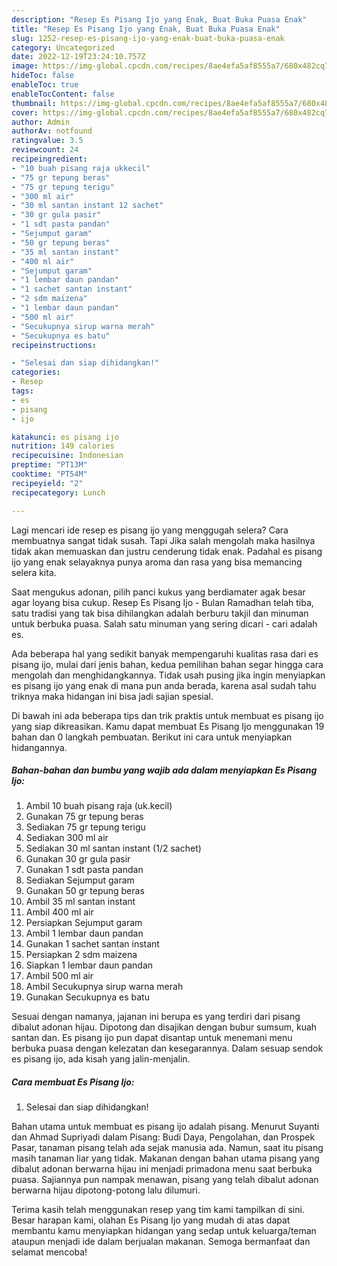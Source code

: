 ```yaml
---
description: "Resep Es Pisang Ijo yang Enak, Buat Buka Puasa Enak"
title: "Resep Es Pisang Ijo yang Enak, Buat Buka Puasa Enak"
slug: 1252-resep-es-pisang-ijo-yang-enak-buat-buka-puasa-enak
category: Uncategorized
date: 2022-12-19T23:24:10.757Z
image: https://img-global.cpcdn.com/recipes/8ae4efa5af8555a7/680x482cq70/es-pisang-ijo-foto-resep-utama.jpg
hideToc: false
enableToc: true
enableTocContent: false
thumbnail: https://img-global.cpcdn.com/recipes/8ae4efa5af8555a7/680x482cq70/es-pisang-ijo-foto-resep-utama.jpg
cover: https://img-global.cpcdn.com/recipes/8ae4efa5af8555a7/680x482cq70/es-pisang-ijo-foto-resep-utama.jpg
author: Admin
authorAv: notfound
ratingvalue: 3.5
reviewcount: 24
recipeingredient:
- "10 buah pisang raja ukkecil"
- "75 gr tepung beras"
- "75 gr tepung terigu"
- "300 ml air"
- "30 ml santan instant 12 sachet"
- "30 gr gula pasir"
- "1 sdt pasta pandan"
- "Sejumput garam"
- "50 gr tepung beras"
- "35 ml santan instant"
- "400 ml air"
- "Sejumput garam"
- "1 lembar daun pandan"
- "1 sachet santan instant"
- "2 sdm maizena"
- "1 lembar daun pandan"
- "500 ml air"
- "Secukupnya sirup warna merah"
- "Secukupnya es batu"
recipeinstructions:

- "Selesai dan siap dihidangkan!"
categories:
- Resep
tags:
- es
- pisang
- ijo

katakunci: es pisang ijo 
nutrition: 149 calories
recipecuisine: Indonesian
preptime: "PT13M"
cooktime: "PT54M"
recipeyield: "2"
recipecategory: Lunch

---
```



Lagi mencari ide resep es pisang ijo yang menggugah selera? Cara membuatnya sangat tidak susah. Tapi Jika salah mengolah maka hasilnya tidak akan memuaskan dan justru cenderung tidak enak. Padahal es pisang ijo yang enak selayaknya punya aroma dan rasa yang bisa memancing selera kita.


Saat mengukus adonan, pilih panci kukus yang berdiamater agak besar agar loyang bisa cukup. Resep Es Pisang Ijo - Bulan Ramadhan telah tiba, satu tradisi yang tak bisa dihilangkan adalah berburu takjil dan minuman untuk berbuka puasa. Salah satu minuman yang sering dicari - cari adalah es.

Ada beberapa hal yang sedikit banyak mempengaruhi kualitas rasa dari es pisang ijo, mulai dari jenis bahan, kedua pemilihan bahan segar hingga cara mengolah dan menghidangkannya. Tidak usah pusing jika ingin menyiapkan es pisang ijo yang enak di mana pun anda berada, karena asal sudah tahu triknya maka hidangan ini bisa jadi sajian spesial.


Di bawah ini ada beberapa tips dan trik praktis untuk membuat es pisang ijo yang siap dikreasikan. Kamu dapat membuat Es Pisang Ijo menggunakan 19 bahan dan 0 langkah pembuatan. Berikut ini cara untuk menyiapkan hidangannya.

<!--inarticleads1-->

##### Bahan-bahan dan bumbu yang wajib ada dalam menyiapkan Es Pisang Ijo:

1. Ambil 10 buah pisang raja (uk.kecil)
1. Gunakan 75 gr tepung beras
1. Sediakan 75 gr tepung terigu
1. Sediakan 300 ml air
1. Sediakan 30 ml santan instant (1/2 sachet)
1. Gunakan 30 gr gula pasir
1. Gunakan 1 sdt pasta pandan
1. Sediakan Sejumput garam
1. Gunakan 50 gr tepung beras
1. Ambil 35 ml santan instant
1. Ambil 400 ml air
1. Persiapkan Sejumput garam
1. Ambil 1 lembar daun pandan
1. Gunakan 1 sachet santan instant
1. Persiapkan 2 sdm maizena
1. Siapkan 1 lembar daun pandan
1. Ambil 500 ml air
1. Ambil Secukupnya sirup warna merah
1. Gunakan Secukupnya es batu


Sesuai dengan namanya, jajanan ini berupa es yang terdiri dari pisang dibalut adonan hijau. Dipotong dan disajikan dengan bubur sumsum, kuah santan dan. Es pisang ijo pun dapat disantap untuk menemani menu berbuka puasa dengan kelezatan dan kesegarannya. Dalam sesuap sendok es pisang ijo, ada kisah yang jalin-menjalin. 

<!--inarticleads2-->

##### Cara membuat Es Pisang Ijo:


1. Selesai dan siap dihidangkan!

Bahan utama untuk membuat es pisang ijo adalah pisang. Menurut Suyanti dan Ahmad Supriyadi dalam Pisang: Budi Daya, Pengolahan, dan Prospek Pasar, tanaman pisang telah ada sejak manusia ada. Namun, saat itu pisang masih tanaman liar yang tidak. Makanan dengan bahan utama pisang yang dibalut adonan berwarna hijau ini menjadi primadona menu saat berbuka puasa. Sajiannya pun nampak menawan, pisang yang telah dibalut adonan berwarna hijau dipotong-potong lalu dilumuri. 

Terima kasih telah menggunakan resep yang tim kami tampilkan di sini. Besar harapan kami, olahan Es Pisang Ijo yang mudah di atas dapat membantu kamu menyiapkan hidangan yang sedap untuk keluarga/teman ataupun menjadi ide dalam berjualan makanan. Semoga bermanfaat dan selamat mencoba!
